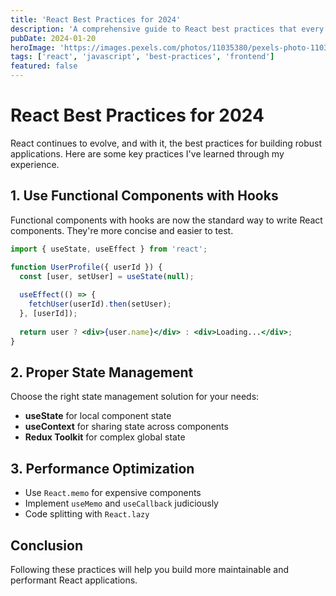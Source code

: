 ```yaml
---
title: 'React Best Practices for 2024'
description: 'A comprehensive guide to React best practices that every developer should follow in 2024.'
pubDate: 2024-01-20
heroImage: 'https://images.pexels.com/photos/11035380/pexels-photo-11035380.jpeg?auto=compress&cs=tinysrgb&w=1260&h=750&dpr=1'
tags: ['react', 'javascript', 'best-practices', 'frontend']
featured: false
---
```


# React Best Practices for 2024

React continues to evolve, and with it, the best practices for building robust applications. Here are some key practices I've learned through my experience.

## 1. Use Functional Components with Hooks

Functional components with hooks are now the standard way to write React components. They're more concise and easier to test.

```jsx
import { useState, useEffect } from 'react';

function UserProfile({ userId }) {
  const [user, setUser] = useState(null);
  
  useEffect(() => {
    fetchUser(userId).then(setUser);
  }, [userId]);
  
  return user ? <div>{user.name}</div> : <div>Loading...</div>;
}
```

## 2. Proper State Management

Choose the right state management solution for your needs:
- **useState** for local component state
- **useContext** for sharing state across components
- **Redux Toolkit** for complex global state

## 3. Performance Optimization

- Use `React.memo` for expensive components
- Implement `useMemo` and `useCallback` judiciously
- Code splitting with `React.lazy`

## Conclusion

Following these practices will help you build more maintainable and performant React applications.